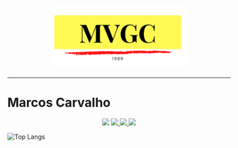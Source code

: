 
 
 <h1 align="center"><img width="300px" src="MVGC89.png" /> </h1>
 
 ___

 <h1 aling="center"> Marcos Carvalho </h1>
 
<p align="center">
 
 <img src="https://komarev.com/ghpvc/?username=MVGC1989&label=Profile Views&style=plastic&color=044289" />

<a href="mailto:mailto:mvgc1989@gmail.com">
    <img src="https://img.shields.io/badge/-mvgc1989@gmail.com-c14438?style=plastic&logo=Gmail&logoColor=white&link=mailto:mvgc1989@gmail.com" />
  </a>

<a href="https://www.linkedin.com/in/mvgc89/" target="_blank">
    <img src="https://img.shields.io/badge/-mvgc89-blue?style=plastic&logo=Linkedin&logoColor=white&link=https://www.linkedin.com/in/mvgc89/" />
  </a>

<a href="https://mvgc1989.github.io/Meu-Site/index.html" target="_blank">
    <img src="https://img.shields.io/badge/Website-MVGC89-1f425f.svg?style=plastic&color=044289" />
  </a>


</p>

![Top Langs](https://github-readme-stats.vercel.app/api/top-langs/?username=MVGC1989&hide=TeX&layout=compact)
